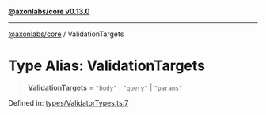 [**@axonlabs/core v0.13.0**](../README.md)

***

[@axonlabs/core](../globals.md) / ValidationTargets

# Type Alias: ValidationTargets

> **ValidationTargets** = `"body"` \| `"query"` \| `"params"`

Defined in: [types/ValidatorTypes.ts:7](https://github.com/AxonJsLabs/AxonJs/blob/443c878e407aac4d555b412a63d998c861697725/src/types/ValidatorTypes.ts#L7)
